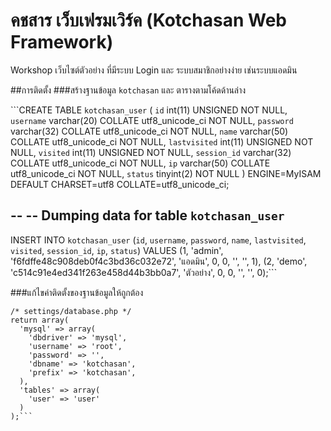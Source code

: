 # คชสาร เว็บเฟรมเวิร์ค (Kotchasan Web Framework)

Workshop เว็บไซต์ตัวอย่าง ที่มีระบบ Login และ ระบบสมาชิกอย่างง่าย เช่นระบบแอดมิน

##การติดตั้ง
###สร้างฐานข้อมูล ```kotchasan``` และ ตารางตามโค้ดด้านล่าง

```CREATE TABLE `kotchasan_user` (
  `id` int(11) UNSIGNED NOT NULL,
  `username` varchar(20) COLLATE utf8_unicode_ci NOT NULL,
  `password` varchar(32) COLLATE utf8_unicode_ci NOT NULL,
  `name` varchar(50) COLLATE utf8_unicode_ci NOT NULL,
  `lastvisited` int(11) UNSIGNED NOT NULL,
  `visited` int(11) UNSIGNED NOT NULL,
  `session_id` varchar(32) COLLATE utf8_unicode_ci NOT NULL,
  `ip` varchar(50) COLLATE utf8_unicode_ci NOT NULL,
  `status` tinyint(2) NOT NULL
) ENGINE=MyISAM DEFAULT CHARSET=utf8 COLLATE=utf8_unicode_ci;

--
-- Dumping data for table `kotchasan_user`
--

INSERT INTO `kotchasan_user` (`id`, `username`, `password`, `name`, `lastvisited`, `visited`, `session_id`, `ip`, `status`) VALUES
(1, 'admin', 'f6fdffe48c908deb0f4c3bd36c032e72', 'แอดมิน', 0, 0, '', '', 1),
(2, 'demo', 'c514c91e4ed341f263e458d44b3bb0a7', 'ตัวอย่าง', 0, 0, '', '', 0);```

###แก้ไขค่าติดตั้งของฐานข้อมูลให้ถูกต้อง

```<?php
/* settings/database.php */
return array(
  'mysql' => array(
    'dbdriver' => 'mysql',
    'username' => 'root',
    'password' => '',
    'dbname' => 'kotchasan',
    'prefix' => 'kotchasan',
  ),
  'tables' => array(
    'user' => 'user'
  )
);```